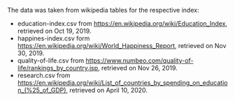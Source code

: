 The data was taken from wikipedia tables for the respective index:

- education-index.csv from https://en.wikipedia.org/wiki/Education_Index, retrieved on Oct 19, 2019.
- happines-index.csv form https://en.wikipedia.org/wiki/World_Happiness_Report, retrieved on Nov 30, 2019.
- quality-of-life.csv from https://www.numbeo.com/quality-of-life/rankings_by_country.jsp, retrieved on Nov 26, 2019.
- research.csv from https://en.wikipedia.org/wiki/List_of_countries_by_spending_on_education_(%25_of_GDP), retrieved on April 10, 2020.